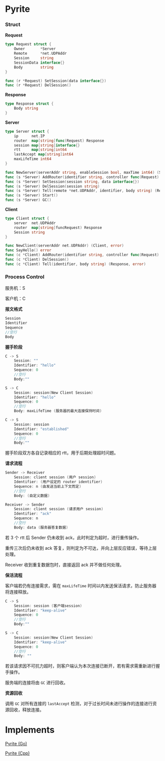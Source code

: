 # Pyrite

### Struct

**Request**

```go
type Request struct {
    Owner       *Server
    Remote      *net.UDPAddr
    Session     string
    SessionData interface{}
    Body        string
}

func (r *Request) SetSession(data interface{})
func (r *Request) DelSession()
```

**Response**

```go
type Response struct {
    Body string
}
```

**Server**

```go
type Server struct {
    ip      net.IP
    router  map[string]func(Request) Response
    session map[string]interface{}
    rtt     map[string]int64
    lastAccept map[string]int64
    maxLifeTime int64
}

func NewServer(serverAddr string, enableSession bool, maxTime int64) (Server, error)
func (s *Server) AddRouter(identifier string, controller func(Request) Response)
func (s *Server) SetSession(session string, data interface{})
func (s *Server) DelSession(session string)
func (s *Server) Tell(remote *net.UDPAddr, identifier, body string) (Response,error)
func (s *Server) Start()
func (s *Server) GC()
```

**Client**

```go
type Client struct {
    server  net.UDPAddr
    router  map[string]funcRequest) Response
    Session string
}

func NewClient(serverAddr net.UDPAddr) (Client, error)
func SayHello() error
func (c *Client) AddRouter(identifier string, controller func(Request) Response)
func (c *Client) DelSession()
func (c *Client) Tell(identifier, body string) (Response, error)
```

### 

### Process Control

服务机：S

客户机：C

**报文格式**

```go
Session
Identifier
Sequence
//空行
Body
```

**握手阶段**

```go
C -> S
    Session: ""
    Identifier: "hello"
    Sequence: 0
    //空行
    Body:""

S -> C
    Session: session(New Client Session)
    Identifier: "hello"
    Sequence: 0
    //空行
    Body: maxLifeTime (服务器的最大连接保持时间)

C -> S
    Session: session
    Identifier: "established"
    Sequence: 0
    //空行
    Body:""
```

握手阶段双方各自记录相应的 rtt，用于后期处理超时问题。

**请求流程**

```go
Sender -> Receiver
    Session: client session (用户 session)
    Identifier: (用户设定的 router identifier)
    Sequence: n (由发送当前上下文而定)
    //空行
    Body: (自定义数据)

Receiver -> Sender
    Session: client session (请求用户 session)
    Identifier: "ack"
    Sequence: n
    //空行
    Body: data (服务器答复数据)
```

若 3 个 rtt 后 Sender 仍未收到 ack，此时判定为超时，进行重传操作。

重传三次后仍未收到 ack 答复，则判定为不可达，并向上层反应错误，等待上层处理。

Receiver 收到重复数据包时，直接返回 ack 并不做任何处理。

**保活流程**

客户端若仍有连接需求，需在 `maxLifeTime` 时间以内发送保活请求，防止服务器将连接释放。

```go
C -> S
    Session: session (客户端session)
    Identifier: "keep-alive"
    Sequence: 0
    //空行
    Body:""

S -> C
    Session: session(New Client Session)
    Identifier: "keep-alive"
    Sequence: 0
    //空行
    Body: ""
```

若该请求因不可抗力超时，则客户端认为本次连接已断开，若有需求需重新进行握手操作。

服务端的连接将由 `GC` 进行回收。

**资源回收**

调用 `GC` 对所有连接的 `lastAccept` 检测，对于过长时间未进行操作的连接进行资源回收，释放连接。

# Implements

[Pyrite (Go)](https://github.com/mo-crystal/Pyrite)

[Pyrite (Cpp)](https://github.com/mo-crystal/Pyrite-cpp)
